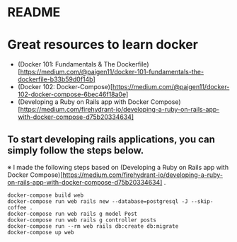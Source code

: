 # README

# Great resources to learn docker

- (Docker 101: Fundamentals & The Dockerfile)[https://medium.com/@paigen11/docker-101-fundamentals-the-dockerfile-b33b59d0f14b]
- (Docker 102: Docker-Compose)[https://medium.com/@paigen11/docker-102-docker-compose-6bec46f18a0e]
- (Developing a Ruby on Rails app with Docker Compose)[https://medium.com/firehydrant-io/developing-a-ruby-on-rails-app-with-docker-compose-d75b20334634]


## To start developing rails applications, you can simply follow the steps below.
※ I made the following steps based on (Developing a Ruby on Rails app with Docker Compose)[https://medium.com/firehydrant-io/developing-a-ruby-on-rails-app-with-docker-compose-d75b20334634]
.

 ```
 docker-compose build web
 docker-compose run web rails new --database=postgresql -J --skip-coffee .
 docker-compose run web rails g model Post
 docker-compose run web rails g controller posts
 docker-compose run --rm web rails db:create db:migrate
docker-compose up web
 ```
